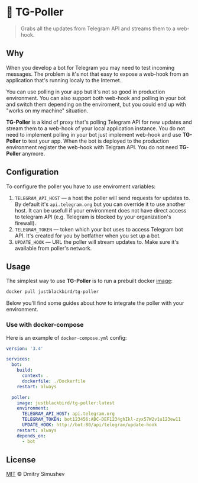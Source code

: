# 🚀 TG-Poller

> Grabs all the updates from Telegram API and streams them to a web-hook.

## Why

When you develop a bot for Telegram you may need to test incoming messages.
The problem is it's not that easy to expose a web-hook from an application
that's running localy to the Internet.

You can use polling in your app but it's not so good in production environment.
You can also support both web-hook and polling in your bot and switch them
depending on the enviroment, but you could end up with "works on my machine"
situation.

**TG-Poller** is a kind of proxy that's polling Telegram API for new updates and
stream them to a web-hook of your local application instance. You do not need to
implement polling in your bot just implement web-hook and use **TG-Poller** to test
your app. When the bot is deployed to the production environment register the web-hook
with Telgram API. You do not need **TG-Poller** anymore.

## Configuration

To configure the poller you have to use enviroment variables:

1. `TELEGRAM_API_HOST` — a host the poller will send requests for updates to. By
    default it's `api.telegram.org` but you can override it to use another host. It
    can be usefull if your environment does not have direct access to telegram API
    (e.g. Telegram is blocked by your organization's firewall).
2. `TELEGRAM_TOKEN` — token which your bot uses to access Telegram bot API. It's
    created for you by botfather when you set up a bot.
3. `UPDATE_HOOK` — URL the poller will stream updates to. Make sure it's available
    from poller's network.

## Usage

The simplest way to use **TG-Poller** is to run a prebuilt docker [image](https://hub.docker.com/repository/docker/justblackbird/tg-poller):

```bash
docker pull justblackbird/tg-poller
```

Below you'll find some guides about how to integrate the poller with your environment.

### Use with docker-compose

Here is an example of `docker-compose.yml` config:

```yml
version: '3.4'

services:
  bot:
    build:
      context: .
      dockerfile: ./Dockerfile
    restart: always

  poller:
    image: justblackbird/tg-poller:latest
    environment:
      TELEGRAM_API_HOST: api.telegram.org
      TELEGRAM_TOKEN: bot123456:ABC-DEF1234ghIkl-zyx57W2v1u123ew11
      UPDATE_HOOK: http://bot:80/api/telegram/update-hook
    restart: always
    depends_on:
      - bot

```

## License

[MIT](http://opensource.org/licenses/MIT) © Dmitry Simushev
